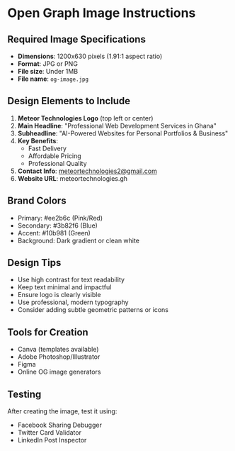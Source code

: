 # Open Graph Image Instructions

## Required Image Specifications
- **Dimensions**: 1200x630 pixels (1.91:1 aspect ratio)
- **Format**: JPG or PNG
- **File size**: Under 1MB
- **File name**: `og-image.jpg`

## Design Elements to Include
1. **Meteor Technologies Logo** (top left or center)
2. **Main Headline**: "Professional Web Development Services in Ghana"
3. **Subheadline**: "AI-Powered Websites for Personal Portfolios & Business"
4. **Key Benefits**:
   - Fast Delivery
   - Affordable Pricing
   - Professional Quality
5. **Contact Info**: meteortechnologies2@gmail.com
6. **Website URL**: meteortechnologies.gh

## Brand Colors
- Primary: #ee2b6c (Pink/Red)
- Secondary: #3b82f6 (Blue)
- Accent: #10b981 (Green)
- Background: Dark gradient or clean white

## Design Tips
- Use high contrast for text readability
- Keep text minimal and impactful
- Ensure logo is clearly visible
- Use professional, modern typography
- Consider adding subtle geometric patterns or icons

## Tools for Creation
- Canva (templates available)
- Adobe Photoshop/Illustrator
- Figma
- Online OG image generators

## Testing
After creating the image, test it using:
- Facebook Sharing Debugger
- Twitter Card Validator
- LinkedIn Post Inspector